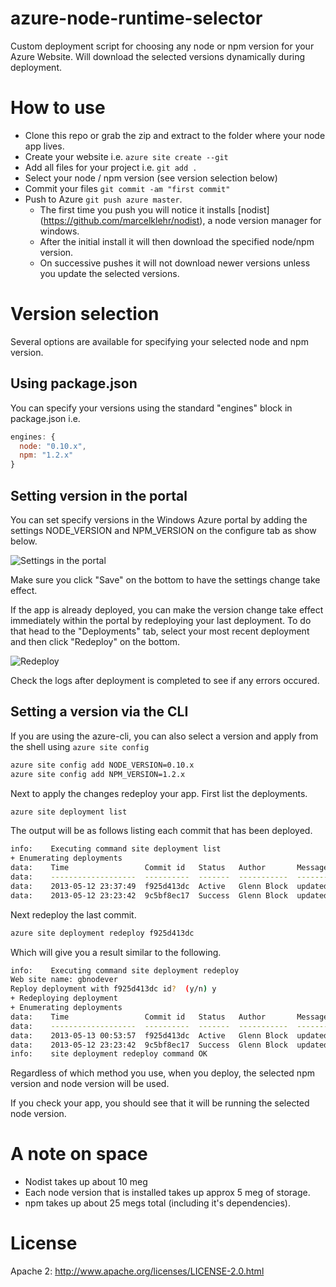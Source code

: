 azure-node-runtime-selector
===========================

Custom deployment script for choosing any node or npm version for your Azure Website. Will download the selected versions dynamically during deployment.

# How to use

* Clone this repo or grab the zip and extract to the folder where your node app lives. 
* Create your website i.e. `azure site create --git`
* Add all files for your project i.e. `git add .`
* Select your node / npm version (see version selection below)
* Commit your files `git commit -am "first commit"`
* Push to Azure `git push azure master`. 
  * The first time you push you will notice it installs [nodist] (https://github.com/marcelklehr/nodist), a node version manager for windows.
  * After the initial install it will then download the specified node/npm version.
  * On successive pushes it will not download newer versions unless you update the selected versions.

# Version selection
Several options are available for specifying your selected node and npm version.

## Using package.json
You can specify your versions using the standard "engines" block in package.json i.e.
```javascript
engines: {
  node: "0.10.x",
  npm: "1.2.x"
}
```
## Setting version in the portal
You can set specify versions in the Windows Azure portal by adding the settings NODE_VERSION and NPM_VERSION on the configure tab as show below.

![Settings in the portal](https://dl.dropboxusercontent.com/u/6860088/NODE%20APP%20SETTINGS.png "Windows Azure Portal")

Make sure you click "Save" on the bottom to have the settings change take effect.

If the app is already deployed, you can make the version change take effect immediately within the portal by redeploying your last deployment. To do that head to the "Deployments" tab, select your most recent deployment and then click "Redeploy" on the bottom.

![Redeploy](https://dl.dropboxusercontent.com/u/6860088/version%20selection%20redeploy.png "Redeploying the last deployment")

Check the logs after deployment is completed to see if any errors occured.

## Setting a version via the CLI
If you are using the azure-cli, you can also select a version and apply from the shell using `azure site config`

```bash
azure site config add NODE_VERSION=0.10.x
azure site config add NPM_VERSION=1.2.x
```

Next to apply the changes redeploy your app. First list the deployments.

```bash
azure site deployment list
```

The output will be as follows listing each commit that has been deployed.

```bash
info:    Executing command site deployment list
+ Enumerating deployments
data:    Time                 Commit id   Status   Author       Message
data:    -------------------  ----------  -------  -----------  ------------
data:    2013-05-12 23:37:49  f925d413dc  Active   Glenn Block  updated
data:    2013-05-12 23:23:42  9c5bf8ec17  Success  Glenn Block  updated
```

Next redeploy the last commit.

```bash
azure site deployment redeploy f925d413dc
```

Which will give you a result similar to the following.

```bash
info:    Executing command site deployment redeploy
Web site name: gbnodever
Reploy deployment with f925d413dc id?  (y/n) y
+ Redeploying deployment
+ Enumerating deployments
data:    Time                 Commit id   Status   Author       Message
data:    -------------------  ----------  -------  -----------  ------------
data:    2013-05-13 00:53:57  f925d413dc  Active   Glenn Block  updated
data:    2013-05-12 23:23:42  9c5bf8ec17  Success  Glenn Block  updated
info:    site deployment redeploy command OK
```

Regardless of which method you use, when you deploy, the selected npm version and node version will be used.

If you check your app, you should see that it will be running the selected node version.

# A note on space
* Nodist takes up about 10 meg
* Each node version that is installed takes up approx 5 meg of storage. 
* npm takes up about 25 megs total (including it's dependencies).

# License
Apache 2: http://www.apache.org/licenses/LICENSE-2.0.html
